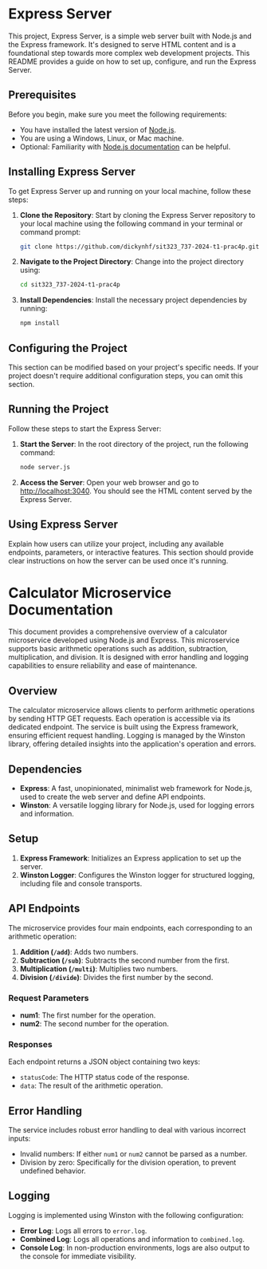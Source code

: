 # Express Server

This project, Express Server, is a simple web server built with Node.js and the Express framework. It's designed to serve HTML content and is a foundational step towards more complex web development projects. This README provides a guide on how to set up, configure, and run the Express Server.

## Prerequisites

Before you begin, make sure you meet the following requirements:

- You have installed the latest version of [Node.js](https://nodejs.org).
- You are using a Windows, Linux, or Mac machine.
- Optional: Familiarity with [Node.js documentation](https://nodejs.org/en/docs/) can be helpful.

## Installing Express Server

To get Express Server up and running on your local machine, follow these steps:

1. **Clone the Repository**: Start by cloning the Express Server repository to your local machine using the following command in your terminal or command prompt:

    ```sh
    git clone https://github.com/dickynhf/sit323_737-2024-t1-prac4p.git
    ```

2. **Navigate to the Project Directory**: Change into the project directory using:

    ```sh
    cd sit323_737-2024-t1-prac4p
    ```

3. **Install Dependencies**: Install the necessary project dependencies by running:

    ```sh
    npm install
    ```

## Configuring the Project

This section can be modified based on your project's specific needs. If your project doesn't require additional configuration steps, you can omit this section.

## Running the Project

Follow these steps to start the Express Server:

1. **Start the Server**: In the root directory of the project, run the following command:

    ```sh
    node server.js
    ```

2. **Access the Server**: Open your web browser and go to [http://localhost:3040](http://localhost:3040). You should see the HTML content served by the Express Server.

## Using Express Server

Explain how users can utilize your project, including any available endpoints, parameters, or interactive features. This section should provide clear instructions on how the server can be used once it's running.

# Calculator Microservice Documentation

This document provides a comprehensive overview of a calculator microservice developed using Node.js and Express. This microservice supports basic arithmetic operations such as addition, subtraction, multiplication, and division. It is designed with error handling and logging capabilities to ensure reliability and ease of maintenance.

## Overview

The calculator microservice allows clients to perform arithmetic operations by sending HTTP GET requests. Each operation is accessible via its dedicated endpoint. The service is built using the Express framework, ensuring efficient request handling. Logging is managed by the Winston library, offering detailed insights into the application's operation and errors.

## Dependencies

- **Express**: A fast, unopinionated, minimalist web framework for Node.js, used to create the web server and define API endpoints.
- **Winston**: A versatile logging library for Node.js, used for logging errors and information.

## Setup

1. **Express Framework**: Initializes an Express application to set up the server.
2. **Winston Logger**: Configures the Winston logger for structured logging, including file and console transports.

## API Endpoints

The microservice provides four main endpoints, each corresponding to an arithmetic operation:

1. **Addition (`/add`)**: Adds two numbers.
2. **Subtraction (`/sub`)**: Subtracts the second number from the first.
3. **Multiplication (`/multi`)**: Multiplies two numbers.
4. **Division (`/divide`)**: Divides the first number by the second.

### Request Parameters

- **num1**: The first number for the operation.
- **num2**: The second number for the operation.

### Responses

Each endpoint returns a JSON object containing two keys:
- `statusCode`: The HTTP status code of the response.
- `data`: The result of the arithmetic operation.

## Error Handling

The service includes robust error handling to deal with various incorrect inputs:
- Invalid numbers: If either `num1` or `num2` cannot be parsed as a number.
- Division by zero: Specifically for the division operation, to prevent undefined behavior.

## Logging

Logging is implemented using Winston with the following configuration:
- **Error Log**: Logs all errors to `error.log`.
- **Combined Log**: Logs all operations and information to `combined.log`.
- **Console Log**: In non-production environments, logs are also output to the console for immediate visibility.